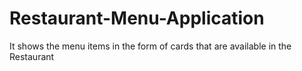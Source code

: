 # Restaurant-Menu-Application
It shows the menu items in the form of cards that are available in the Restaurant

